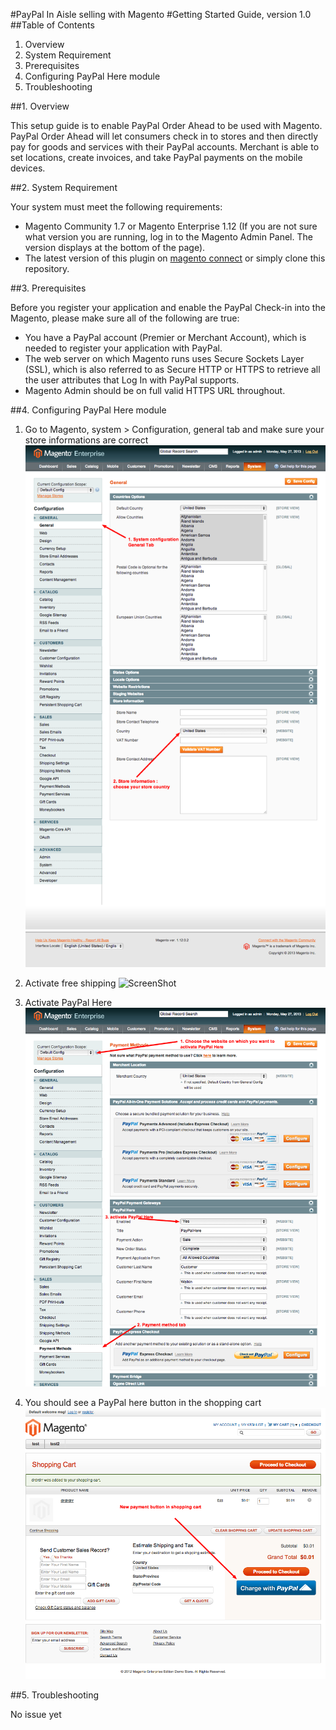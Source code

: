 #PayPal In Aisle selling with Magento
#Getting Started Guide, version 1.0
##Table of Contents

1. Overview
2. System Requirement
3. Prerequisites
4. Configuring PayPal Here module
5. Troubleshooting
 
##1. Overview

This setup guide is to enable PayPal Order Ahead to be used with Magento. PayPal Order Ahead will let consumers check in to stores and then directly pay for goods and services with their PayPal accounts. Merchant is able to set locations, create invoices, and take PayPal payments on the mobile devices.

##2. System Requirement

Your system must meet the following requirements:

* Magento Community 1.7 or Magento Enterprise 1.12 (If you are not sure what version you are running, log in to the Magento Admin Panel. The version displays at the bottom of the page).
* The latest version of this plugin on [magento connect](http://www.magentocommerce.com/magento-connect/catalog/product/view/id/17221/s/paypal-in-aisle-selling-6567/) or simply clone this repository.


##3. Prerequisites

Before you register your application and enable the PayPal Check-in into the Magento, please make sure all of the following are true:

* You have a PayPal account (Premier or Merchant Account), which is needed to register your application with PayPal.
* The web server on which Magento runs uses Secure Sockets Layer (SSL), which is also referred to as Secure HTTP or HTTPS to retrieve all the user attributes that Log In with PayPal supports.
* Magento Admin should be on full valid HTTPS URL throughout.

##4. Configuring PayPal Here module

1. Go to Magento, system > Configuration, general tab and make sure your store informations are correct
![ScreenShot](readmeimages/InAisleSelling_conf_01.png)

2. Activate free shipping
![ScreenShot](readmeimages/InAisleSelling_conf_02.png)

3. Activate PayPal Here
![ScreenShot](readmeimages/InAisleSelling_conf_03.png)

4. You should see a PayPal here button in the shopping cart
![ScreenShot](readmeimages/InAisleSelling_conf_04.png)

##5. Troubleshooting

No issue yet